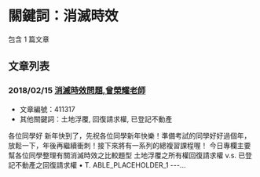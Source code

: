 # 關鍵詞：消滅時效

包含 1 篇文章

## 文章列表

### 2018/02/15 [消滅時效問題,曾榮耀老師](../../articles/411317_%E6%B6%88%E6%BB%85%E6%99%82%E6%95%88%E5%95%8F%E9%A1%8C%2C%E6%9B%BE%E6%A6%AE%E8%80%80%E8%80%81%E5%B8%AB.md)
- 文章編號：411317
- 其他關鍵詞：土地浮覆, 回復請求權, 已登記不動產

各位同學好 新年快到了，先祝各位同學新年快樂！準備考試的同學好好過個年，放鬆一下，年後再繼續衝刺！接下來將有一系列的總複習課程喔！ 今日專欄主要幫各位同學整理有關消滅時效之比較題型 土地浮覆之所有權回復請求權 v.s. 已登記不動產之回復請求權 • T. ABLE_PLACEHOLDER_1 ---...
